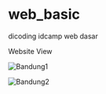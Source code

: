 # web_basic
dicoding idcamp web dasar

Website View

![Bandung1](https://user-images.githubusercontent.com/83525234/183255977-e079c14c-306c-4d62-9e3f-8ac527a66504.PNG)

![Bandung2](https://user-images.githubusercontent.com/83525234/183255999-813f2497-ea6d-4e65-8c76-9bcf6073ea96.PNG)
